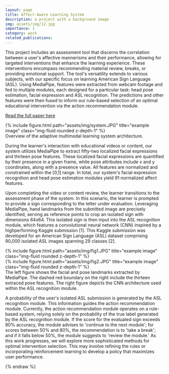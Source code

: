 ```yaml
---
layout: page
title: Affect-Aware Learning System
description: a project with a background image
img: assets/img/12.jpg
importance: 1
category: work
related_publications: 
---
```


This project includes an assessment tool that discerns the correlation between a user's affective mannerisms and their performance, allowing for targeted interventions that enhance the learning experience. These interventions encompass recommending material review, breaks, or providing emotional support. The tool's versatility extends to various subjects, with our specific focus on learning American Sign Language (ASL). Using MediaPipe, features were extracted from webcam footage and fed to multiple modules, each designed for a particular task: head pose estimation, facial expression and ASL recognition. The predictions and other features were then fused to inform our rule-based selection of an optimal educational intervention via the action recommendation module.

[Read the full paper here](https://github.com/Andres-G-Gomez/andres-g-gomez.github.io/blob/master/assets/pdf/Adaptive%20multimodal%20learning%20system.pdf)


<div class="row">
    <div class="col-sm mt-3 mt-md-0">
        {% include figure.html path="assets/img/system.JPG" title="example image" class="img-fluid rounded z-depth-1" %}
    </div>
</div>
<div class="caption">
    Overview of the adaptive multimodal learning system architecture.
</div>

During the learner's interaction with educational videos or content, our system utilizes MediaPipe to extract fifty-two localized facial expressions and thirteen pose features. These localized facial expressions are quantified by their presence in a given frame, while pose attributes include x and y coordinates, along with a presence value. All features are normalized and constrained within the [0,1] range. In total, our system's facial expression recognition and head pose estimation modules yield 91 normalized affect features.

Upon completing the video or content review, the learner transitions to the assessment phase of the system. In this scenario, the learner is prompted to provide a sign corresponding to the letter under evaluation. Leveraging MediaPipe, hand landmarks from the submitted image are precisely identified, serving as reference points to crop an isolated sign with dimensions 64x64. This isolated sign is then input into the ASL recognition module, which features a convolutional neural network (CNN) inspired by a highperforming Kaggle submission [1]. This Kaggle submission was developed for an American Sign Language (ASL) dataset comprising 90,000 isolated ASL images spanning 29 classes [2]. 

<div class="row justify-content-sm-center">
    <div class="col-sm-8 mt-3 mt-md-0">
        {% include figure.html path="assets/img/fig1.JPG" title="example image" class="img-fluid rounded z-depth-1" %}
    </div>
    <div class="col-sm-4 mt-3 mt-md-0">
        {% include figure.html path="assets/img/fig2.JPG" title="example image" class="img-fluid rounded z-depth-1" %}
    </div>
</div>
<div class="caption">
    The left figure shows the facial and pose landmarks extracted by MediaPipe. The dashed red boundary on the right include the thirteen extraced pose features. The right figure depicts the CNN architecture used within the ASL recognition module.
</div>

A probability of the user's isolated ASL submission is generated by the ASL recognition module. This information guides the action recommendation module. Currently, the action recommendation module operates on a rule-based system, relying solely on the probability of the true label generated by the ASL recognition module. If the score for the evaluated sign exceeds 80% accuracy, the module advises to 'continue to the next module'; for scores between 50% and 80%, the recommendation is to 'take a break'; and if it falls below 50%, the module suggests to 'review the module.' As this work progresses, we will explore more sophisticated methods for optimal intervention selection. This may involve refining the rules or incorporating reinforcement learning to develop a policy that maximizes user performance. 


{% endraw %}
